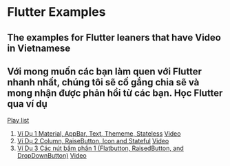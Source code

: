 # Flutter Examples

## The examples for Flutter leaners that have Video in Vietnamese

## Với mong muốn các bạn làm quen với Flutter nhanh nhất, chúng tôi sẽ cố gắng chia sẽ và mong nhận được phản hồi từ các bạn. Học Flutter qua ví dụ

[Play list](https://www.youtube.com/playlist?list=PLM4bSt3Dxgu0UTHB7hoiH10zueylcyib3)

1. [Ví Dụ 1 Material, AppBar, Text, Thememe, Stateless](flutter_hello) [Video](https://www.youtube.com/watch?v=NH_uMfhXHs4)
2. [Ví Dụ 2 Column, RaiseButton, Icon and Stateful](flutter_stateful) [Video](https://www.youtube.com/watch?v=XTntFVnb3n8)
3. [Ví Dụ 3 Các nút bấm phần 1 (Flatbutton, RaisedButton, and DropDownButton)](flutter_vidu3) [Video](https://youtu.be/pNE6qnDCHgI)